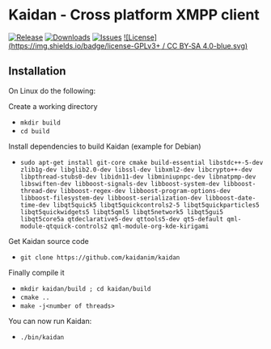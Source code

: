 # Kaidan - Cross platform XMPP client

[![Release](https://img.shields.io/github/release/kaidanim/kaidan.svg)](https://github.com/kaidanim/kaidan/releases)
[![Downloads](https://img.shields.io/github/downloads/kaidanim/kaidan/total.svg)](https://github.com/kaidanim/kaidan/releases)
[![Issues](https://img.shields.io/github/issues/kaidanim/kaidan.svg)](https://github.com/kaidanim/kaidan/issues)
[![License](https://img.shields.io/badge/license-GPLv3+ / CC BY‐SA 4.0-blue.svg)](https://raw.githubusercontent.com/kaidanim/kaidan/master/LICENSE.txt)

## Installation

On Linux do the following:

Create a working directory

 * `mkdir build`
 * `cd build`

Install dependencies to build Kaidan (example for Debian)

 *  `sudo apt-get install git-core cmake build-essential libstdc++-5-dev zlib1g-dev libglib2.0-dev libssl-dev libxml2-dev libcrypto++-dev libpthread-stubs0-dev libidn11-dev libminiupnpc-dev libnatpmp-dev libswiften-dev libboost-signals-dev libboost-system-dev libboost-thread-dev libboost-regex-dev libboost-program-options-dev libboost-filesystem-dev libboost-serialization-dev libboost-date-time-dev libqt5quick5 libqt5quickcontrols2-5 libqt5quickparticles5 libqt5quickwidgets5 libqt5qml5 libqt5network5 libqt5gui5 libqt5core5a qtdeclarative5-dev qttools5-dev qt5-default qml-module-qtquick-controls2 qml-module-org-kde-kirigami`

Get Kaidan source code

 * `git clone https://github.com/kaidanim/kaidan`

Finally compile it

 * `mkdir kaidan/build ; cd kaidan/build`
 * `cmake ..`
 * `make -j<number of threads>`

 You can now run Kaidan:

 * `./bin/kaidan`
